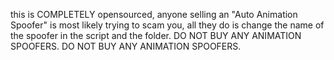 this is COMPLETELY opensourced, anyone selling an "Auto Animation Spoofer" is most likely trying to scam you, all they do is change the name of the spoofer in the script and the folder.
DO NOT BUY ANY ANIMATION SPOOFERS.
DO NOT BUY ANY ANIMATION SPOOFERS.
